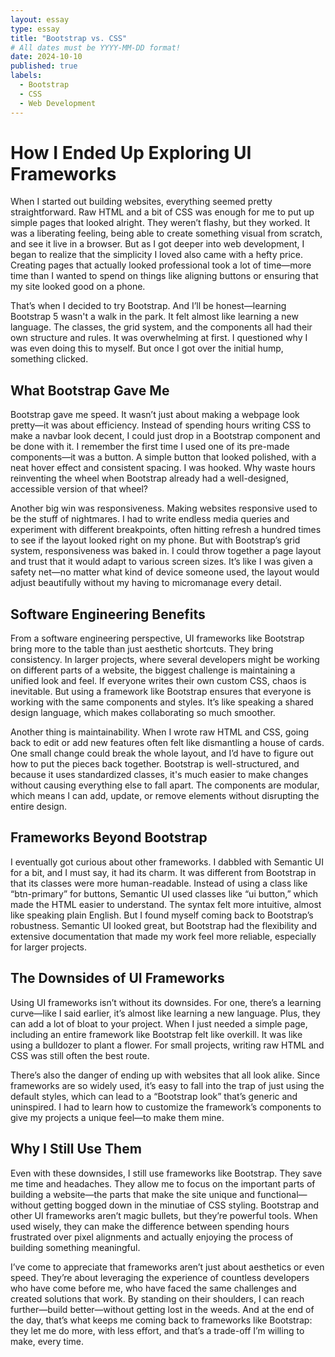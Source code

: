 ```yaml
---
layout: essay
type: essay
title: "Bootstrap vs. CSS"
# All dates must be YYYY-MM-DD format!
date: 2024-10-10
published: true
labels:
  - Bootstrap
  - CSS
  - Web Development
---
```


# How I Ended Up Exploring UI Frameworks

When I started out building websites, everything seemed pretty straightforward. Raw HTML and a bit of CSS was enough for me to put up simple pages that looked alright. They weren’t flashy, but they worked. It was a liberating feeling, being able to create something visual from scratch, and see it live in a browser. But as I got deeper into web development, I began to realize that the simplicity I loved also came with a hefty price. Creating pages that actually looked professional took a lot of time—more time than I wanted to spend on things like aligning buttons or ensuring that my site looked good on a phone.

That’s when I decided to try Bootstrap. And I’ll be honest—learning Bootstrap 5 wasn't a walk in the park. It felt almost like learning a new language. The classes, the grid system, and the components all had their own structure and rules. It was overwhelming at first. I questioned why I was even doing this to myself. But once I got over the initial hump, something clicked.

## What Bootstrap Gave Me

Bootstrap gave me speed. It wasn’t just about making a webpage look pretty—it was about efficiency. Instead of spending hours writing CSS to make a navbar look decent, I could just drop in a Bootstrap component and be done with it. I remember the first time I used one of its pre-made components—it was a button. A simple button that looked polished, with a neat hover effect and consistent spacing. I was hooked. Why waste hours reinventing the wheel when Bootstrap already had a well-designed, accessible version of that wheel?

Another big win was responsiveness. Making websites responsive used to be the stuff of nightmares. I had to write endless media queries and experiment with different breakpoints, often hitting refresh a hundred times to see if the layout looked right on my phone. But with Bootstrap’s grid system, responsiveness was baked in. I could throw together a page layout and trust that it would adapt to various screen sizes. It’s like I was given a safety net—no matter what kind of device someone used, the layout would adjust beautifully without my having to micromanage every detail.

## Software Engineering Benefits

From a software engineering perspective, UI frameworks like Bootstrap bring more to the table than just aesthetic shortcuts. They bring consistency. In larger projects, where several developers might be working on different parts of a website, the biggest challenge is maintaining a unified look and feel. If everyone writes their own custom CSS, chaos is inevitable. But using a framework like Bootstrap ensures that everyone is working with the same components and styles. It’s like speaking a shared design language, which makes collaborating so much smoother.

Another thing is maintainability. When I wrote raw HTML and CSS, going back to edit or add new features often felt like dismantling a house of cards. One small change could break the whole layout, and I’d have to figure out how to put the pieces back together. Bootstrap is well-structured, and because it uses standardized classes, it's much easier to make changes without causing everything else to fall apart. The components are modular, which means I can add, update, or remove elements without disrupting the entire design.

## Frameworks Beyond Bootstrap

I eventually got curious about other frameworks. I dabbled with Semantic UI for a bit, and I must say, it had its charm. It was different from Bootstrap in that its classes were more human-readable. Instead of using a class like “btn-primary” for buttons, Semantic UI used classes like “ui button,” which made the HTML easier to understand. The syntax felt more intuitive, almost like speaking plain English. But I found myself coming back to Bootstrap’s robustness. Semantic UI looked great, but Bootstrap had the flexibility and extensive documentation that made my work feel more reliable, especially for larger projects.

## The Downsides of UI Frameworks

Using UI frameworks isn’t without its downsides. For one, there’s a learning curve—like I said earlier, it’s almost like learning a new language. Plus, they can add a lot of bloat to your project. When I just needed a simple page, including an entire framework like Bootstrap felt like overkill. It was like using a bulldozer to plant a flower. For small projects, writing raw HTML and CSS was still often the best route.

There’s also the danger of ending up with websites that all look alike. Since frameworks are so widely used, it’s easy to fall into the trap of just using the default styles, which can lead to a “Bootstrap look” that’s generic and uninspired. I had to learn how to customize the framework’s components to give my projects a unique feel—to make them mine.

## Why I Still Use Them

Even with these downsides, I still use frameworks like Bootstrap. They save me time and headaches. They allow me to focus on the important parts of building a website—the parts that make the site unique and functional—without getting bogged down in the minutiae of CSS styling. Bootstrap and other UI frameworks aren’t magic bullets, but they’re powerful tools. When used wisely, they can make the difference between spending hours frustrated over pixel alignments and actually enjoying the process of building something meaningful.

I’ve come to appreciate that frameworks aren’t just about aesthetics or even speed. They’re about leveraging the experience of countless developers who have come before me, who have faced the same challenges and created solutions that work. By standing on their shoulders, I can reach further—build better—without getting lost in the weeds. And at the end of the day, that’s what keeps me coming back to frameworks like Bootstrap: they let me do more, with less effort, and that’s a trade-off I’m willing to make, every time.